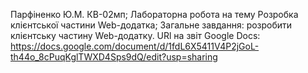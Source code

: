 Парфіненко Ю.М. КВ-02мп;
Лабораторна робота на тему Розробка клієнтської частини Web-додатка;
Загальне завдання: розробити клієнтську частину Web-додатку.
URl на звіт Google Docs: https://docs.google.com/document/d/1fdL6X5411V4P2jGoL-th44o_8cPuqKglTWXD4Sps9dQ/edit?usp=sharing
